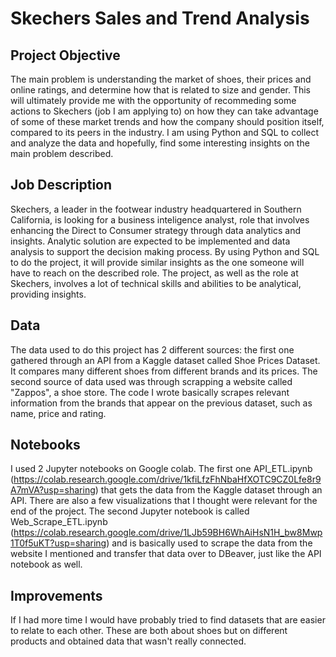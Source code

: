 # Skechers Sales and Trend Analysis
## Project Objective
The main problem is understanding the market of shoes, their prices and online ratings, and determine how that is related to size and gender. This will ultimately provide me with the opportunity of recommeding some actions to Skechers (job I am applying to) on how they can take advantage of some of these market trends and how the company should position itself, compared to its peers in the industry.
I am using Python and SQL to collect and analyze the data and hopefully, find some interesting insights on the main problem described.
## Job Description
Skechers, a leader in the footwear industry headquartered in Southern California, is looking for a business inteligence analyst, role that involves enhancing the Direct to Consumer strategy through data analytics and insights. Analytic solution are expected to be implemented and data analysis to support the decision making process. 
By using Python and SQL to do the project, it will provide similar insights as the one someone will have to reach on the described role. The project, as well as the role at Skechers, involves a lot of technical skills and abilities to be analytical, providing insights. 
## Data
The data used to do this project has 2 different sources: the first one gathered through an API from a Kaggle dataset called Shoe Prices Dataset. It compares many different shoes from different brands and its prices. The second source of data used was through scrapping a website called "Zappos", a shoe store. The code I wrote basically scrapes relevant information from the brands that appear on the previous dataset, such as name, price and rating.
## Notebooks
I used 2 Jupyter notebooks on Google colab. The first one API_ETL.ipynb (https://colab.research.google.com/drive/1kfiLfzFhNbaHfXOTC9CZ0Lfe8r9A7mVA?usp=sharing) that gets the data from the Kaggle dataset through an API. There are also a few visualizations that I thought were relevant for the end of the project. The second Jupyter notebook is called Web_Scrape_ETL.ipynb (https://colab.research.google.com/drive/1LJb59BH6WhAiHsN1H_bw8Mwp1T0f5uKT?usp=sharing) and is basically used to scrape the data from the website I mentioned and transfer that data over to DBeaver, just like the API notebook as well.
## Improvements
If I had more time I would have probably tried to find datasets that are easier to relate to each other. These are both about shoes but on different products and obtained data that wasn't really connected.
